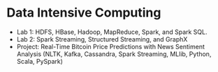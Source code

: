 # Data Intensive Computing

- Lab 1: HDFS, HBase, Hadoop, MapReduce, Spark, and Spark SQL.
- Lab 2: Spark Streaming, Structured Streaming, and GraphX
- Project: Real-Time Bitcoin Price Predictions with News Sentiment Analysis (NLTK, Kafka, Cassandra, Spark Streaming, MLlib, Python, Scala, PySpark)